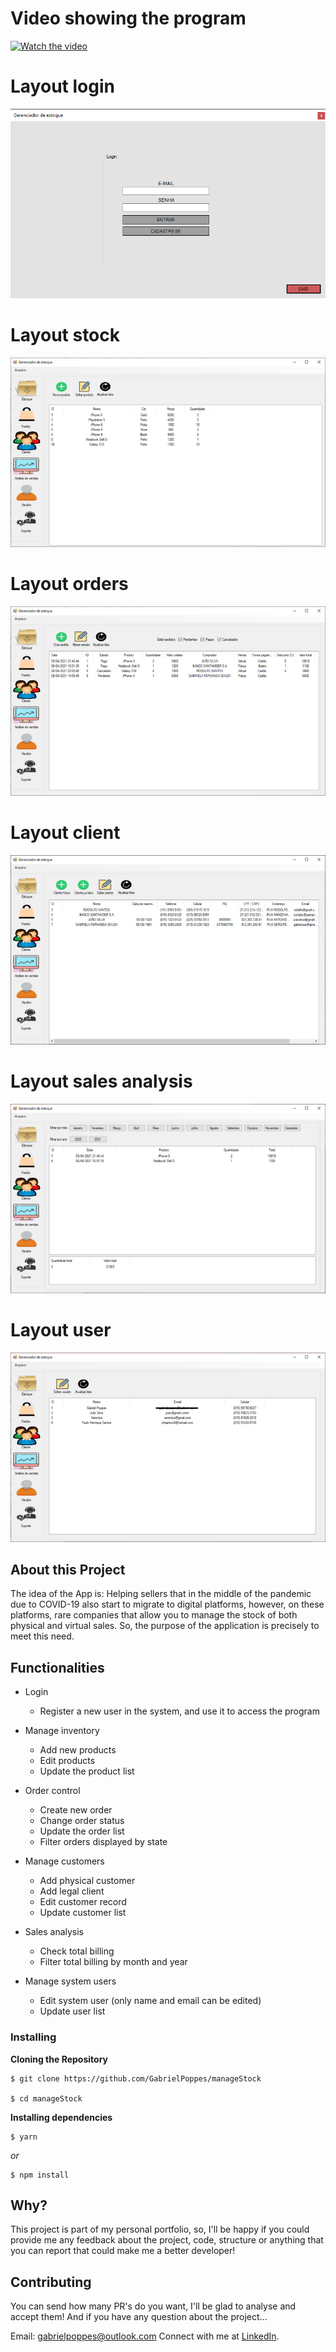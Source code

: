 # Video showing the program
[![Watch the video](https://img.shields.io/badge/YouTube-FF0000?style=for-the-badge&logo=youtube&logoColor=white)](https://www.youtube.com/watch?v=svHJn3JN1zY)

# Layout login
![App 1](https://raw.githubusercontent.com/GabrielPoppes/manageStock/master/GerenciadorDeEstoque/Resources/ImgReadME/1.png)
# Layout stock
![App 2](https://raw.githubusercontent.com/GabrielPoppes/manageStock/master/GerenciadorDeEstoque/Resources/ImgReadME/3%20(1).jpg)
# Layout orders
![App 5](https://raw.githubusercontent.com/GabrielPoppes/manageStock/master/GerenciadorDeEstoque/Resources/ImgReadME/6.jpg)
# Layout client
![App 8](https://raw.githubusercontent.com/GabrielPoppes/manageStock/master/GerenciadorDeEstoque/Resources/ImgReadME/9.jpg)
# Layout sales analysis
![App 12](https://raw.githubusercontent.com/GabrielPoppes/manageStock/master/GerenciadorDeEstoque/Resources/ImgReadME/13.jpg)
# Layout user
![App 13](https://raw.githubusercontent.com/GabrielPoppes/manageStock/master/GerenciadorDeEstoque/Resources/ImgReadME/14.jpg)

## About this Project
The idea of the App is:
Helping sellers that in the middle of the pandemic due to COVID-19 also start to migrate to digital platforms, however, on these platforms, rare companies that allow you to manage the stock of both physical and virtual sales. So, the purpose of the application is precisely to meet this need.

## Functionalities

- Login
	- Register a new user in the system, and use it to access the program
  
- Manage inventory
	- Add new products
  - Edit products
  - Update the product list
  
- Order control
	- Create new order
  - Change order status
  - Update the order list
  - Filter orders displayed by state
  
- Manage customers
  - Add physical customer
  - Add legal client
  - Edit customer record
  - Update customer list
  
- Sales analysis
  - Check total billing
  - Filter total billing by month and year
  
- Manage system users
  - Edit system user (only name and email can be edited)
  - Update user list
  
### Installing

**Cloning the Repository**

```
$ git clone https://github.com/GabrielPoppes/manageStock

$ cd manageStock
```

**Installing dependencies**

```
$ yarn
```

_or_

```
$ npm install
```

## Why?
This project is part of my personal portfolio, so, I'll be happy if you could provide me any feedback about the project, code, structure or anything that you can report that could make me a better developer!

## Contributing
You can send how many PR's do you want, I'll be glad to analyse and accept them! And if you have any question about the project...

Email: gabrielpoppes@outlook.com
Connect with me at [LinkedIn](https://www.linkedin.com/in/gabrielpoppes/).

